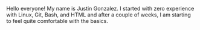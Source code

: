 Hello everyone! My name is Justin Gonzalez. I started with zero experience with Linux, Git, Bash, and HTML and after a couple of weeks, I am starting to feel quite comfortable with the basics.